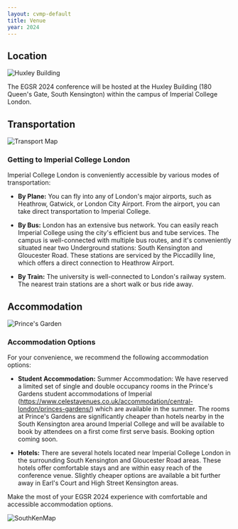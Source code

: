 ```yaml
---
layout: cvmp-default
title: Venue
year: 2024
---
```


<style>
  /* Add CSS styles to control image width */
  .venue-image {
    max-width: 100%;
    height: auto;
  }
</style>

## Location

<img class="venue-image" src="{{site.url}}/img/venue/Huxley.jpg" alt="Huxley Building">
<!--![Huxley Building](/img/venue/Huxley.jpg)-->

The EGSR 2024 conference will be hosted at the Huxley Building (180 Queen's Gate, South Kensington) within the campus of Imperial College London.

## Transportation

<img class="venue-image" src="{{site.url}}/img/venue/transportmap.jpg" alt="Transport Map">
<!--![Transport Image](/img/venue/transportmap.pdf)-->

### Getting to Imperial College London

Imperial College London is conveniently accessible by various modes of transportation:
- **By Plane:** You can fly into any of London's major airports, such as Heathrow, Gatwick, or London City Airport. From the airport, you can take direct transportation to Imperial College.

- **By Bus:** London has an extensive bus network. You can easily reach Imperial College using the city's efficient bus and tube services. The campus is well-connected with multiple bus routes, and it's conveniently situated near two Underground stations: South Kensington and Gloucester Road. These stations are serviced by the Piccadilly line, which offers a direct connection to Heathrow Airport.

- **By Train:** The university is well-connected to London's railway system. The nearest train stations are a short walk or bus ride away.

## Accommodation

<img class="venue-image" src="{{site.url}}/img/venue/princesgarden.jpeg" alt="Prince's Garden">
<!--![Accommodation Image](/img/venue/RoyalAlbertHall.jpeg)-->

### Accommodation Options

For your convenience, we recommend the following accommodation options:

- **Student Accommodation:** Summer Accommodation: We have reserved a limited set of single and double occupancy rooms in the Prince's Gardens student accommodations of Imperial (https://www.celestavenues.co.uk/accommodation/central-london/princes-gardens/) which are available in the summer. The rooms at Prince's Gardens are significantly cheaper than hotels nearby in the South Kensington area around Imperial College and will be available to book by attendees on a first come first serve basis. Booking option coming soon.

- **Hotels:** There are several hotels located near Imperial College London in the surrounding South Kensington and Gloucester Road areas. These hotels offer comfortable stays and are within easy reach of the conference venue. Slightly cheaper options are available a bit further away in Earl's Court and High Street Kensington areas.

Make the most of your EGSR 2024 experience with comfortable and accessible accommodation options.


<img class="venue-image" src="{{site.url}}/img/venue/SouthKensingtonCampus.png" alt="SouthKenMap">
